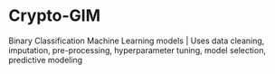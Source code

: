 # Crypto-GIM
Binary Classification Machine Learning models |
Uses data cleaning, imputation, pre-processing, hyperparameter tuning, model selection, predictive modeling
